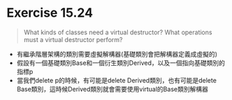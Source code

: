 # Exercise 15.24
> What kinds of classes need a virtual destructor? What operations must a virtual destructor perform?
- 有繼承階層架構的類別需要虛擬解構器(基礎類別會把解構器定義成虛擬的)
- 假設有一個基礎類別Base和一個衍生類別Derived，以及一個指向基礎類別的指標p
- 當我們delete p的時候，有可能是delete Derived類別，也有可能是delete Base類別，這時候Derived類別就會需要使用virtual的Base類別解構器